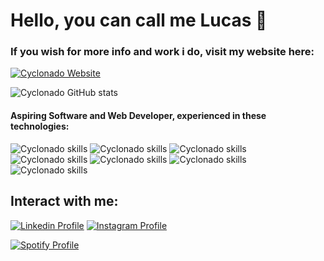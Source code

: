 # Hello, you can call me Lucas 🤙

### If you wish for more info and work i do, visit my website here:

[![Cyclonado Website](https://img.shields.io/badge/website-000000?style=for-the-badge&logo=About.me&logoColor=white)](https://lucas-grzybowski-curriculum.vercel.app/)

![Cyclonado GitHub stats](https://github-readme-stats.vercel.app/api?username=Cyclonado&show_icons=true&theme=transparent)

#### Aspiring Software and Web Developer, experienced in these technologies:

![Cyclonado skills](https://img.shields.io/badge/HTML5-E34F26?style=for-the-badge&logo=html5&logoColor=white)
![Cyclonado skills](https://img.shields.io/badge/CSS3-1572B6?style=for-the-badge&logo=css3&logoColor=white)
![Cyclonado skills](https://img.shields.io/badge/JavaScript-F7DF1E?style=for-the-badge&logo=javascript&logoColor=black)
![Cyclonado skills](https://img.shields.io/badge/Angular-DD0031?style=for-the-badge&logo=angular&logoColor=white)
![Cyclonado skills](https://img.shields.io/badge/Bootstrap-563D7C?style=for-the-badge&logo=bootstrap&logoColor=white)
![Cyclonado skills](https://img.shields.io/badge/React-20232A?style=for-the-badge&logo=react&logoColor=61DAFB)
![Cyclonado skills](https://img.shields.io/badge/Java-ED8B00?style=for-the-badge&logo=openjdk&logoColor=white)

## Interact with me:

[![Linkedin Profile](https://img.shields.io/badge/LinkedIn-0077B5?style=for-the-badge&logo=linkedin&logoColor=white)](https://www.linkedin.com/in/lucas-grzybowski-a2b371184)
[![Instagram Profile](https://img.shields.io/badge/Instagram-E4405F?style=for-the-badge&logo=instagram&logoColor=white)](https://www.instagram.com/lucasgrzybowski/)

[![Spotify Profile](https://img.shields.io/badge/Spotify-1ED760?&style=for-the-badge&logo=spotify&logoColor=white)](https://open.spotify.com/user/lucasgrzybowski12)
